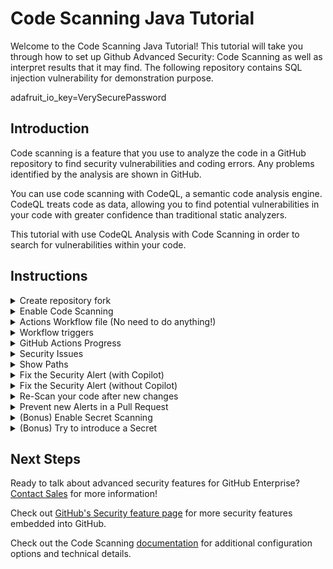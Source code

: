 # Code Scanning Java Tutorial

Welcome to the Code Scanning Java Tutorial! This tutorial will take you through how to set up Github Advanced Security: Code Scanning as well as interpret results that it may find. The following repository contains SQL injection vulnerability for demonstration purpose.

adafruit_io_key=VerySecurePassword
## Introduction

Code scanning is a feature that you use to analyze the code in a GitHub repository to find security vulnerabilities and coding errors. Any problems identified by the analysis are shown in GitHub.

You can use code scanning with CodeQL, a semantic code analysis engine. CodeQL treats code as data, allowing you to find potential vulnerabilities in your code with greater confidence than traditional static analyzers.

This tutorial with use CodeQL Analysis with Code Scanning in order to search for vulnerabilities within your code. 

## Instructions

<details>
<summary>Create repository fork</summary>
<p> 
  
Begin by [creating a new repository from a fork (public)](https://docs.github.com/en/get-started/quickstart/fork-a-repo) or [cloning the repository](https://docs.github.com/en/repositories/creating-and-managing-repositories/cloning-a-repository).

<img src="images/00-repo-fork.png" width="70%"/>

Where creating the forked repository, make sure to 

1. Select the correct org / user account
2. Create a name for your new repository
3. Disable main branch only cloning
4. Create the repository from the template

</p>
</details>

<details>
<summary>Enable Code Scanning</summary>
<p> 

#### Security tab

Click on the `Security` tab.


<img src="images/00-repo-security-tab.png" width="70%"/>

#### Set up code scanning

Click `Set up code scanning`.

<img src="images/01-repo-secruity-setup-code-scanning.png" width="70%"/>

#### Setup Workflow

Click the `Setup` dropdown and select the Default CodeQL Analysis.

![image](https://github.com/user-attachments/assets/294a1d2a-b58a-4874-bced-c22a76fe315a)

This will trigger a CodeQL Scan without needing a workflow file. Since Java is a compiled language the file will use our out-of-the-box [Autobuild action](https://docs.github.com/en/code-security/code-scanning/creating-an-advanced-setup-for-code-scanning/codeql-code-scanning-for-compiled-languages) but if your application requires more customizable compilation steps, you can switch to the advanced setup and create a workflow file where you can input your desired steps. See the [documentation](https://docs.github.com/en/free-pro-team@latest/github/finding-security-vulnerabilities-and-errors-in-your-code/running-codeql-code-scanning-in-your-ci-system) if you would like to configure CodeQL Analysis with a 3rd party CI system instead of using GitHub Actions.
</p>
</details>

<details>
  
<summary>Actions Workflow file (No need to do anything!) </summary>
<p>

#### Actions Workflow

As we're going with the Default Setup, this file is not necessary but in case you're curious, here how it looks like:

The Actions Workflow file contains a number of different sections including:
1. Checking out the repository
2. Initializing the CodeQL Action
3. Running Autobuilder (or code your own build steps if autobuild doesn't work)
4. Running the CodeQL Analysis

<img src="images/03-actions-sample-workflow.png" width="80%"/>

Click `Start Commit` -> `Commit this file` to commit the changes to _main_ branch.
</p>
</details>

<details>
  
<summary>Workflow triggers</summary>
<p>

#### Workflow triggers

There are a [number of events](https://docs.github.com/en/free-pro-team@latest/actions/reference/events-that-trigger-workflows) that can trigger a GitHub Actions workflow. 

In this example, with the default setup the triggers will be:
![image](https://github.com/user-attachments/assets/6bcc8f35-8f04-45e3-aa1f-82fce86d60ae)

Whereas with the workflow, it will be triggered on:

<img src="images/04-actions-sample-events.png" width="50%"/>

- push to _main_ branch
- pull request to merge to _main_ branch
- on schedule, at 6:33 every Thursday

Setting up the new CodeQL workflow and committing it to _main_ branch in the step above will trigger the scan.

</p>
</details>


<details>
<summary>GitHub Actions Progress</summary>

<p>
 
#### GitHub Actions Progress

Click `Actions` tab -> `CodeQL`

Click the specific workflow run. You can view the progress of the Workflow run until the analysis completes.

<img src="images/05-actions-completed.png" width="80%"/>

</p>
</details>

<details>
<summary>Security Issues</summary>
<p>
  
Once the Workflow has completed, click the `Security` tab -> ` Code Scanning Alerts`. An security alert "Query built from user-controlled sources" should be visible.

#### Security Alert View

Clicking on the security alert will provide details about the security alert including: <br/>
<ul>
<li>A description of the issue </li>
<li>A tag to the CWE that it is connected to as well as the type of alert (Error, Warning, Note)</li>
<li>The line of code that triggered the security alert</li>
<li>The ability to dismiss the alert depending on certain conditions (`False positive`? `Won't fix`? `Used in tests`?)</li>
</ul>
<img src="images/06-security-codeql-alert.png" width="80%"/>

#### Security Alert Description

Click `Show more` to view a full desciption of the alert including examples and links to additional information.

<img src="images/07-security-codeql-show-more.png" width="80%"/>

#### Security Full Description

<img width="80%" src="images/08-security-codeql-full-desc.png">

</p>
</details>

<details>
<summary>Show Paths</summary>
<p>

#### Show Paths Button

CodeQL Analysis is able to trace the dataflow path from source to sink and gives you the ability to view the path traversal within the alert.

Click `show paths` in order to see the dataflow path that resulted in this alert.

<img src="images/09-security-codeql-show-paths.png" width="80%"/>

#### Show Paths View

<img src="images/10-security-codeql-show-paths-details.png" width="80%"/>

</p>
</details>

<details>
<p>  
<summary>Fix the Security Alert (with Copilot)</summary> 
<p>
In order to fix this specific alert, we will need to ensure parameters used in the SQL query is validated and sanitized. We will solve this with the power of Copilot!
</p>
Open the file [`IndexController.java`](./src/main/java/com/github/hackathon/advancedsecurityjava/Controllers/IndexController.java) in the `Controllers` folder and select line 40. Once highlighted, select `Shift` on your keyboard and click line 53. Finally, click on the Copilot icon that appears to the side of the highlighted code. 
  
![image](https://github.com/user-attachments/assets/2251deb3-2498-4f2f-a355-e35b37de58a4)

Ask Copilot the following prompt or feel free to try with a prompt of your own!
- English: Rewrite this method to prevent a SQL injection
- Spanish: Reescribe este método para prevenir SQL injection

Integrate the suggested code in your Index Controller. Make sure to click [Edit](https://docs.github.com/en/free-pro-team@latest/github/managing-files-in-a-repository/editing-files-in-your-repository) on the file. 

Click `Create a new branch for this commit and start a pull request`, name the branch `fix-sql-injection`, and create the Pull Request.

</details>
<details>
<p>
<summary>Fix the Security Alert (without Copilot)</summary>
</p>
In order to fix this specific alert, we will need to ensure parameters used in the SQL query is validated and sanitized.

Click on the `Code` tab and [Edit](https://docs.github.com/en/free-pro-team@latest/github/managing-files-in-a-repository/editing-files-in-your-repository) the file [`IndexController.java`](./src/main/java/com/github/hackathon/advancedsecurityjava/Controllers/IndexController.java) in the `Controllers` folder, replace the content with the file [`fixme`](./fixme).

<img src="images/11-fix-source-code.png" width="30%"/>

Click `Create a new branch for this commit and start a pull request`, name the branch `fix-sql-injection`, and create the Pull Request.

</details>
<details>
<p>
<summary>Re-Scan your code after new changes</summary>
</p>
  
#### Pull Request Status Check

In the Pull Request, you will notice that the CodeQL Analysis has started as a status check. Wait until it completes.

<img src="images/12-fix-pr-in-progress.png" width="80%"/>

#### Security Alert Details

After the Workflow has completed click on `Details` by the `Code Scanning Results / CodeQL` status check. 

<img src="images/13-fix-pr-done.png" width="80%"/>

#### Fixed Alert

Notice that Code Scanning has detected that this Pull Request will fix the SQL injection vulnerability that was detected before.

<img src="images/14-fix-detail.png" width="80%"/>

Merge the Pull Request. After the Pull Request has been merged, another Workflow will kick off to scan the repository for any vulnerabilties. 

#### Closed Security Alerts

After the final Workflow has completed, navigate back to the `Security` tab and click `Closed`. Notice that the **Query built from user-controlled sources** security alert now shows up as a closed issue.

<img src="images/15-fixed-alert.png" width="80%"/>

#### Traceability

Click on the security alert and notice that it details when the fix was made, by whom, and the specific commit. This provides full traceability to detail when and how a security alert was fixed and exactly what was changed to remediate the issue.

<img src="images/16-fix-history.png" width="80%"/>

</p>
</details>

<details>
<summary>Prevent new Alerts in a Pull Request</summary>
<p>

#### Create Pull Request from new feature Branch

Now that we have setup CodeQL Analysis and have fix a security alert, we can try to introduce an alert into a Pull Request.

Create a new Pull Request with the base branch as your `main` branch and the compare branch as the `new-feature` branch.

<img src="images/17-create-pull-request.png" width="70%"/>

Make sure that the base branch is set to your own repositories `main` branch versus the original repository's `main` branch.


#### Pull Request Status Check

Once the Pull Request has been created, you will notice that the CodeQL Analysis has started as a status check. Wait until it completes.

After the Workflow has completed, the `Code Scanning Results / CodeQL` status check will have failed.
Notice that Code Scanning has detected that this Pull Request introduces a new security alert.

<img src="images/18-pr-check-failed.png" width="80%"/>


#### Alert Centric Notifications

Directly in the Pull Request, you will notice that GitHub Code Scanning bot has left a review of the Pull Request with the security alert details.
This will help developers to quickly identify security issues introduced in their Pull Requests.

<img src="images/19-pr-review.png" width="80%"/>


This also allows for collaboration between developers and security teams to discuss the security alert and how to remediate it.

<img src="images/20-pr-review-collaboration.png" width="80%"/>

#### Security Alert Details

Click on `Show more details` by the new `Code Scanning Alert` to jump to the `Security` tab and view the security alert details.

<img src="images/21-pr-show-more-details.png" width="80%"/>

Notice that the security alert was found `In pull request` and not in the `main` branch (production).


</p>
</details>
<details>
<p><summary>(Bonus) Enable Secret Scanning</summary></p>
<p>
Click on `Settings` and select `Code Security` from the menu on the left.
  
![image](https://github.com/user-attachments/assets/d56f94fb-5623-481f-b850-291248104304)

Find the options for Secret Scanning and Push Protection and make sure they are both Enabled. When they are it should say disabled, similar to this image:

![image](https://github.com/user-attachments/assets/23f92127-bef0-4107-91e2-00a802daff47)

</p>
</details>
<details>
<p><summary>(Bonus) Try to introduce a Secret</summary></p>
<p>

Find yourself a secret that matches any of the [supported secrets](https://docs.github.com/en/code-security/secret-scanning/introduction/supported-secret-scanning-patterns#supported-secrets) and try to commit the value to the Repo. You could commit it to any file! Refer to the previous activities to refresh how Edit and Commit a change. 

If you received an error, you've done it right!!

If you didn't receive an error, this may be why:
1. The secret is not supported out-of-the-box. For secrets not in the [supported secrets](https://docs.github.com/en/code-security/secret-scanning/introduction/supported-secret-scanning-patterns#supported-secrets) list, you will need to [create a Custom Pattern](https://docs.github.com/en/enterprise-cloud@latest/code-security/secret-scanning/using-advanced-secret-scanning-and-push-protection-features/custom-patterns/defining-custom-patterns-for-secret-scanning) first.
2. The secret was already leaked and you already have an Open Alert in your Security page. Why cry over spilled milk?!
3. Check again that Push Protection is enabled on your Repo!

</p>
</details>


## Next Steps

Ready to talk about advanced security features for GitHub Enterprise? [Contact Sales](https://enterprise.github.com/contact) for more information!

Check out [GitHub's Security feature page](https://github.com/features/security) for more security features embedded into GitHub.

Check out the Code Scanning [documentation](https://docs.github.com/en/free-pro-team@latest/github/finding-security-vulnerabilities-and-errors-in-your-code/about-code-scanning) for additional configuration options and technical details.
